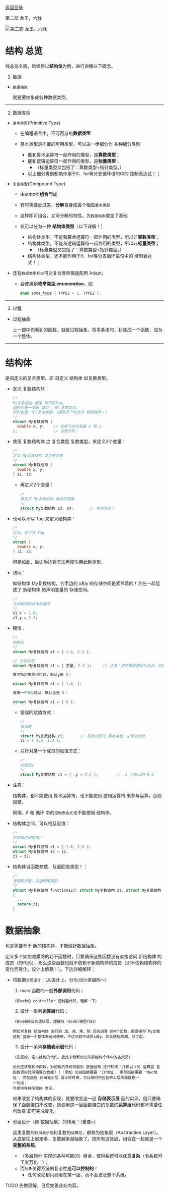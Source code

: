 [返回目录](/README.md)

第二部 龙王，六脉

![第二部 龙王，六脉](/ig/2.png)



结构 总览
============================

线总览全局，后续将以**结构体**为例，进行讲解以下概念。

1. 数据

- `数据抽象`

  就是要抽象成各种数据类型。

***

2. 数据类型

- `基本类型`(Primitive Type)

  - 在编程语言中，不可再分的**数据类型**

  - 基本类型是内置的可用类型，可以进一步细分为 多种细分类别
    - 能和算术运算符一起作用的类型，是**算数类型**；
    - 能和逻辑运算符一起作用的类型，是**标量类型**；
      - （标量类型又包括了：算数类型+指针类型。）
    - 以上细分类别都能作用于if、for等分支循环语句中的 控制表达式！；

- `复合类型`(Compound Type)

  - 由`基本类型`**组合**而成

  - 有时需要反过来，**分解**自身成各个相应`基本类型`

  - 这种即可组合，又可分解的特性，为`数据抽象`奠定了基础

  - 仅可以分为一种 **结构体类型**（以下详解！）
    - 结构体类型，不能和算术运算符一起作用的类型，所以非**算数类型**；
    - 结构体类型，不能和逻辑运算符一起作用的类型，所以非**标量类型**；
      - （标量类型又包括了：算数类型+指针类型。）
    - 结构体类型，还不能作用于if、for等分支循环语句中的 控制表达式！；

- 还有`数据类型标志`可对复合类型做适配用 Adapt。

  - 会使用到**枚举类型 enumeration**，如

    ```c
    enum some_type { TYPE1 = 1, TYPE2 };
    ```

***

3. 过程

- 过程抽象

  上一部中你看到的函数，就是过程抽象。将多条语句，封装成一个函数，成为一个整体。

***


结构体
============================

是自定义的复合类型。即 自定义 结构体 如复数类型。

- 定义 复数结构体：

  `````c
  /*
  My复数结构 就是 标识符Tag。
  同时也是一个新‘类型’，即 复数类型。
  同时也是一个 复合类型。（拥有多个成员的 新结构体！）
  */
  struct My复数结构 {
    double x, y;    // 有两个成员变量 x 和 y
  };                // 注意分号！
  `````

- 使用 复数结构体 之 复合类型 复数类型，来定义2个变量：

  `````c
  /*
  定义 My复数结构 类型的变量
  */
  struct My复数结构 {
    double x, y;
  } z1, z2;
  `````

  - 再定义2个变量：

    `````c
    /*
    再定义 My复数结构 类型的变量
    */
    struct My复数结构 z3, z4;       // 常用方式！
    `````

- 也可以不写 Tag 来定义结构体：

  `````c
  /*
  定义，且不写 Tag
  */
  struct {
    double x, y;
  } z1, z2;
  `````

  但是如此，后边后边将无法再度引用此新类型。

- 访问：

  如结构体 My复数结构，它里边的 x和y 的存储空间是紧邻着的！合在一起组成了 新结构体 的声明变量的 存储空间。

  `````c
  /*
  访问新结构体中的成员
  */
  z1.x = 1.0;
  z1.y = 2.3;
  `````

- 赋值：

  `````c
  /*
  初始化
  */
  struct My复数结构 z1 = { 1.0, 2.3 };

  // 也可以是
  struct My复数结构 z1 = { 变量, 2.3 };     // 注意：用变量来初始化自己，则要求自己z1必须是 全局变量 才能如此赋值！否则只能用常量来赋值。（C99 才有此特性）

  或少指定成员也可以，默认y是 0：

  struct My复数结构 z1 = { 1.0, };

  或用一个0也可以，默认全是 0：

  struct My复数结构 z1 = { 0 };
  `````

  - 错误的赋值方式：

    `````c
    /*
    错误的
    */
    struct My复数结构 z1;       // 系统内部的 基本类型，才可以如此
    z1 = { 1.0, 2.3 };
    `````

  - 只针对某一个成员的赋值方式：

    `````c
    /*
    只赋值y
    */
    struct My复数结构 z1 = { .y = 2.3 };        // .x 为默认的 0.0
    `````

- 注意：

  结构体，都不能使用 算术运算符，也不能使用 逻辑运算符 来参与运算，否则报错。

  同理，if 和 循环 中的`控制表达式`也不能使用 结构体。

- 结构体之间，可以相互赋值：

  `````c
  /*
  结构体之间赋值：
  */
  struct My复数结构 z1 = { 1.0, 2.3 };
  struct My复数结构 z2 = z1;
  z1 = z2;
  `````

- 结构体当函数参数，及返回值类型！：

  `````c
  /*
  当函数参数，及返回值类型
  */
  struct My复数结构 function123( struct My复数结构 z1, struct My复数结构 z2 )
  {
    ...
    return z1;
  }
  `````


数据抽象
============================

也是需要基于 新的结构体，才能做好数据抽象。

定义多个如加减乘除的若干函数时，只要确保这些函数没有直接访问 新结构体 的成员（的代码），那么这些函数也就不依赖于新结构体的成员（即不依赖结构体的变化而变化，设计上解耦！）。下边详细解释：

- 将数据`分层设计`：(从设计上，分为`3部分`来编码～)

  1. main 函数的一般**外部调用**代码；

    ```
    （即web的 controller 控制器代码，理解一下）
    ```

  2. 设计一系列**运算层**代码；

    ```
    （即web的业务逻辑层，理解吗！model模型代码）

    例如对复数 新结构体 进行的 加、减、乘、除 四则运算 的4个函数，都直接将`My复数结构`当做一个整体来访问使用，不过问其中成员x或y，如此便能解耦，分了层。
    ```

  3. 设计一系列**存储表示层**代码；

    ```
    （底层的，定义结构的代码。此处才频繁的访问新结构个体中的各成员）

    此处应该有转换函数，对结构的多种可能的 数据结构 进行转换！并供以上的 运算层 各函数调用其所需要的数据！！！例如 加减函数需要 'IP地址'，乘除函数需要 'Mac地址'。而在此处 存储表示层 设计好转换，可以随时供应各种上层所需数据～
    一句话：
    可提供各种所需的 表示。
    ```

    如果改变了结构体的实现，就要改变这一层 **存储表示层** 函的实现。但只要确保了函数接口不改变，则调用这一层函数接口的复数的**运算层**代码都不需要任何改变 即可完成变化。

- 分层设计（即 数据抽象）的作用：（重要×）

  这里复数的`存储表示层`和复数的`运算层`，都称为抽象层（Abstraction Layer）。从底层往上层来看，复数越来越抽象了。把所有这些层，组合在一起就是一个**完整的系统**。

  - （多层划分 实现的各种可能的）组合，使得系统可以任意**复杂**（令系统可千变万化！）；
  - 而`抽象`使得系统的复杂性是**可以控制的**！
    - 任何改动都只局限在某一层，而不会波及整个系统。

TODO 先做理解，日后完善此处内容。
